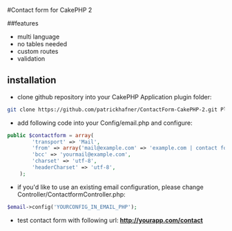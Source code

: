 #Contact form for CakePHP 2

##features
* multi language
* no tables needed
* custom routes
* validation

## installation
* clone github repository into your CakePHP Application plugin folder:

```bash
git clone https://github.com/patrickhafner/ContactForm-CakePHP-2.git Plugin/Contactform
```

* add following code into your Config/email.php and configure:

```php
public $contactform = array(
	    'transport' => 'Mail',
	    'from' => array('mail@example.com' => 'example.com | contact form'),
	    'bcc' => 'yourmail@example.com',
	    'charset' => 'utf-8',
	    'headerCharset' => 'utf-8',
	);
```

* if you'd like to use an existing email configuration, please change Controller/ContactformController.php:

```php
$email->config('YOURCONFIG_IN_EMAIL_PHP');
```

* test contact form with following url: **http://yourapp.com/contact**